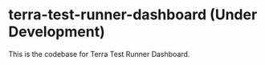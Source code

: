 # terra-test-runner-dashboard (Under Development)
This is the codebase for Terra Test Runner Dashboard.
